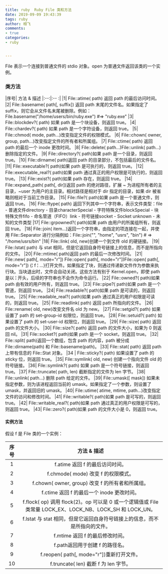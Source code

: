 ```yaml
---
title: ruby  Ruby File 类和方法
date: 2019-09-09 19:43:39
tags: ruby
author: 相飞
comments:
- true
categories:
- ruby


---
```

File 表示一个连接到普通文件的 stdio 对象。open 为普通文件返回该类的一个实例。

### 类方法
|序号|	方法 & 描述
|:--:|:-- :|
|1|	File::atime( path)  返回 path 的最后访问时间。
|2|	File::basename( path[, suffix]) 返回 path 末尾的文件名。如果指定了 suffix，则它会从文件名末尾被删除。例如：File.basename("/home/users/bin/ruby.exe") #=> "ruby.exe"
|3|	File::blockdev?( path) 如果 path 是一个块设备，则返回 true。
|4|	File::chardev?( path) 如果 path 是一个字符设备，则返回 true。
|5|	File::chmod( mode, path...)改变指定文件的权限模式。
|6|	File::chown( owner, group, path...)改变指定文件的所有者和所属组。
|7|	File::ctime( path) 返回 path 的最后一个 inode 更改时间。
|8|	File::delete( path...)File::unlink( path...)删除指定的文件。
|9|	File::directory?( path)如果 path 是一个目录，则返回 true。
|10|	File::dirname( path)返回 path 的目录部分，不包括最后的文件名。
|11|	File::executable?( path)如果 path 是可执行的，则返回 true。
|12|	File::executable_real?( path)如果 path 通过真正的用户权限是可执行的，则返回 true。
|13|	File::exist?( path)如果 path 存在，则返回 true。
|14|	File::expand_path( path[, dir])返回 path 的绝对路径，扩展 ~ 为进程所有者的主目录，~user 为用户的主目录。相对路径是相对于 dir 指定的目录，如果 dir 被省略则相对于当前工作目录。
|15|	File::file?( path)如果 path 是一个普通文件，则返回 true。
|16|	File::ftype( path) 返回下列其中一个字符串，表示文件类型：file - 普通文件directory - 目录characterSpecial - 字符特殊文件blockSpecial - 块特殊文件fifo - 命名管道（FIFO）link - 符号链接socket - Socket unknown - 未知的文件类型
|17|	File::grpowned?( path)如果 path 由用户的所属组所有，则返回 true。
|18|	File::join( item...)返回一个字符串，由指定的项连接在一起，并使用 File::Separator 进行分隔例如：File::join("", "home", "usrs", "bin") # => "/home/usrs/bin"
|18|	File::link( old, new)创建一个到文件 old 的硬链接。
|19|	File::lstat( path) 与 stat 相同，但是它返回自身符号链接上的信息，而不是所指向的文件。
|20|	File::mtime( path)返回 path 的最后一次修改时间。
|21|	File::new( path[, mode="r"]) File::open( path[, mode="r"])File::open( path[, mode="r"]) {&#166;	f &#166;	 ...}打开文件。如果指定了块，则通过传递新文件作为参数来执行块。当块退出时，文件会自动关闭。这些方法有别于 Kernel.open，即使 path 是以 &#166;	 开头，后续的字符串也不会作为命令运行。
|22|	File::owned?( path)如果 path 由有效的用户所有，则返回 true。
|23|	File::pipe?( path)如果 path 是一个管道，则返回 true。
|24|	File::readable?( path)如果 path 是可读的，则返回 true。
|25|	File::readable_real?( path)如果 path 通过真正的用户权限是可读的，则返回 true。
|25|	File::readlink( path) 返回 path 所指向的文件。
|26|	File::rename( old, new)改变文件名 old 为 new。
|27|	File::setgid?( path) 如果设置了 path 的 set-group-id 权限位，则返回 true。
|28|	File::setuid?( path) 如果设置了 path 的 set-user-id 权限位，则返回 true。
|29|	File::size( path) 返回 path 的文件大小。
|30|	File::size?( path) 返回 path 的文件大小，如果为 0 则返回 nil。
|31|	File::socket?( path)如果 path 是一个 socket，则返回 true。
|32|	File::split( path)返回一个数组，包含 path 的内容，path 被分成 File::dirname(path) 和 File::basename(path)。
|33|	File::stat( path) 返回 path 上带有信息的 File::Stat 对象。
|34 |	File::sticky?( path) 如果设置了 path 的 sticky 位，则返回 true。
|35|	File::symlink( old, new) 创建一个指向文件 old 的符号链接。
|36|	File::symlink?( path) 如果 path 是一个符号链接，则返回 true。
|37|	File::truncate( path, len) 截断指定的文件为 len 字节。
|38|	File::unlink( path...) 删除 path 给定的文件。
|39|	File::umask([ mask]) 如果未指定参数，则为该进程返回当前的 umask。如果指定了一个参数，则设置了 umask，并返回旧的 umask。
|40|	File::utime( atime, mtime, path...)改变指定文件的访问和修改时间。
|41|	File::writable?( path)如果 path 是可写的，则返回 true。
|42|	File::writable_real?( path)如果 path 通过真正的用户权限是可写的，则返回 true。
|43|	File::zero?( path)如果 path 的文件大小是 0，则返回 true。

#### 实例方法
假设 f 是 File 类的一个实例：

|序号|	方法 & 描述|
|:--:|:--:|
|1|	f.atime 返回 f 的最后访问时间。
|2|	f.chmode( mode) 改变 f 的权限模式。
|3|	f.chown( owner, group) 改变 f 的所有者和所属组。
|4|	f.ctime 返回 f 的最后一个 inode 更改时间。
|5|	f.flock( op) 调用 flock(2)。op 可以是 0 或一个逻辑值或 File 类常量 LOCK_EX、LOCK_NB、LOCK_SH 和 LOCK_UN。
|6|	f.lstat 与 stat 相同，但是它返回自身符号链接上的信息，而不是所指向的文件。
|7|	f.mtime 返回 f 的最后修改时间。
|8|	f.path返回用于创建 f 的路径名。
|9|	f.reopen( path[, mode="r"])重新打开文件。
|10|	f.truncate( len) 截断 f 为 len 字节。

